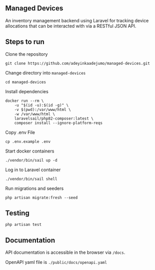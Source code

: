 
## Managed Devices

An inventory management backend using Laravel for tracking device allocations that can be interacted with via a RESTful JSON
API.

## Steps to run

Clone the repository

```
git clone https://github.com/adeyinkaadejumo/managed-devices.git
```

Change directory into `managed-devices`

```
cd managed-devices
```

Install dependencies

```
docker run --rm \
    -u "$(id -u):$(id -g)" \
    -v $(pwd):/var/www/html \
    -w /var/www/html \
    laravelsail/php82-composer:latest \
    composer install --ignore-platform-reqs
```

Copy .env File

```
cp .env.example .env
```

Start docker containers

```
./vendor/bin/sail up -d
```

Log in to Laravel container 

```
./vendor/bin/sail shell
```

Run migrations and seeders

```
php artisan migrate:fresh --seed
```

## Testing

```
php artisan test
```

## Documentation

API documentation is accessible in the browser via `/docs`.

OpenAPI yaml file is `./public/docs/openapi.yaml`
